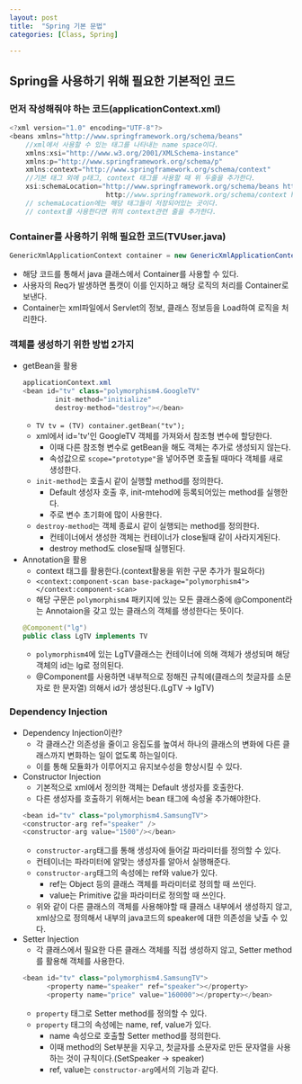 ```yaml
---
layout: post
title:  "Spring 기본 문법"
categories: [Class, Spring]

---
```


## Spring을 사용하기 위해 필요한 기본적인 코드

### 먼저 작성해줘야 하는 코드(applicationContext.xml)
```java
<?xml version="1.0" encoding="UTF-8"?>
<beans xmlns="http://www.springframework.org/schema/beans"
    //xml에서 사용할 수 있는 태그를 나타내는 name space이다.
    xmlns:xsi="http://www.w3.org/2001/XMLSchema-instance"
    xmlns:p="http://www.springframework.org/schema/p"
    xmlns:context="http://www.springframework.org/schema/context"
    //기본 태그 외에 p태그, context 태그를 사용할 때 위 두줄을 추가한다.
	xsi:schemaLocation="http://www.springframework.org/schema/beans http://www.springframework.org/schema/beans/spring-beans-3.0.xsd
	                    http://www.springframework.org/schema/context http://www.springframework.org/schema/context/spring-context-3.0.xsd">
    // schemaLocation에는 해당 태그들이 저장되어있는 곳이다.
    // context를 사용한다면 위의 context관련 줄을 추가한다.
```

### Container를 사용하기 위해 필요한 코드(TVUser.java)
```java
GenericXmlApplicationContext container = new GenericXmlApplicationContext("applicationContext.xml");
```

- 해당 코드를 통해서 java 클래스에서 Container를 사용할 수 있다.
- 사용자의 Req가 발생하면 톰캣이 이를 인지하고 해당 로직의 처리를 Container로 보낸다.
- Container는 xml파일에서 Servlet의 정보, 클래스 정보등을 Load하여 로직을 처리한다.

### 객체를 생성하기 위한 방법 2가지
- getBean을 활용
  ```java
  applicationContext.xml
  <bean id="tv" class="polymorphism4.GoogleTV"
		  init-method="initialize"
		  destroy-method="destroy"></bean>
  ```
  - `TV tv = (TV) container.getBean("tv");`
  - xml에서 id='tv'인 GoogleTV 객체를 가져와서 참조형 변수에 할당한다.
    - 이때 다른 참조형 변수로 getBean을 해도 객체는 추가로 생성되지 않는다.
    - 속성값으로 `scope="prototype"`을 넣어주면 호출될 때마다 객체를 새로 생성한다.
  - `init-method`는 호출시 같이 실행할 method를 정의한다.
    - Default 생성자 호출 후, init-mtehod에 등록되어있는 method를 실행한다.
    - 주로 변수 초기화에 많이 사용한다.
  - `destroy-method`는 객체 종료시 같이 실행되는 method를 정의한다.
    - 컨테이너에서 생성한 객체는 컨테이너가 close될때 같이 사라지게된다.
    - destroy method도 close될때 실행된다.
- Annotation을 활용
  - context 태그를 활용한다.(context활용을 위한 구문 추가가 필요하다)
  - `<context:component-scan base-package="polymorphism4"></context:component-scan>`
  - 해당 구문은 `polymorphism4` 패키지에 있는 모든 클래스중에 @Component라는 Annotaion을 갖고 있는 클래스의 객체를 생성한다는 뜻이다.
  ```java
  @Component("lg")
  public class LgTV implements TV
  ```
  - `polymorphism4`에 있는 LgTV클래스는 컨테이너에 의해 객체가 생성되며 해당 객체의 id는 lg로 정의된다.
  - @Component를 사용하면 내부적으로 정해진 규칙에(클래스의 첫글자를 소문자로 한 문자열) 의해서 id가 생성된다.(LgTV -> lgTV)

### Dependency Injection
- Dependency Injection이란?
  - 각 클래스간 의존성을 줄이고 응집도를 높여서 하나의 클래스의 변화에 다른 클래스까지 변화하는 일이 없도록 하는일이다.
  - 이를 통해 모듈화가 이루어지고 유지보수성을 향상시킬 수 있다.
- Constructor Injection
  - 기본적으로 xml에서 정의한 객체는 Default 생성자를 호출한다.
  - 다른 생성자를 호출하기 위해서는 bean 태그에 속성울 추가해야한다.
  ```java
  <bean id="tv" class="polymorphism4.SamsungTV">
  <constructor-arg ref="speaker" />
  <constructor-arg value="1500"/></bean>
  ```
  - `constructor-arg`태그를 통해 생성자에 들어갈 파라미터를 정의할 수 있다.
  - 컨테이너는 파라미터에 알맞는 생성자를 알아서 실행해준다.
  - `constructor-arg`태그의 속성에는 ref와 value가 있다.
    - ref는 Object 등의 클래스 객체를 파라미터로 정의할 때 쓰인다.
    - value는 Primitive 값을 파라미터로 정의할 때 쓰인다.
  - 위와 같이 다른 클래스의 객체를 사용해야할 때 클래스 내부에서 생성하지 않고, xml상으로 정의해서 내부의 java코드의 speaker에 대한 의존성을 낮출 수 있다.
- Setter Injection
  - 각 클래스에서 필요한 다른 클래스 객체를 직접 생성하지 않고, Setter method를 활용해 객체를 사용한다.
  ```java
  <bean id="tv" class="polymorphism4.SamsungTV">
		<property name="speaker" ref="speaker"></property>
		<property name="price" value="160000"></property></bean>
  ```
  - `property` 태그로 Setter method를 정의할 수 있다.
  - `property` 태그의 속성에는 name, ref, value가 있다.
    - name 속성으로 호출할 Setter method를 정의한다.
    - 이때 method의 Set부분을 지우고, 첫글자를 소문자로 만든 문자열을 사용하는 것이 규칙이다.(SetSpeaker -> speaker)
    - ref, value는 `constructor-arg`에서의 기능과 같다.
